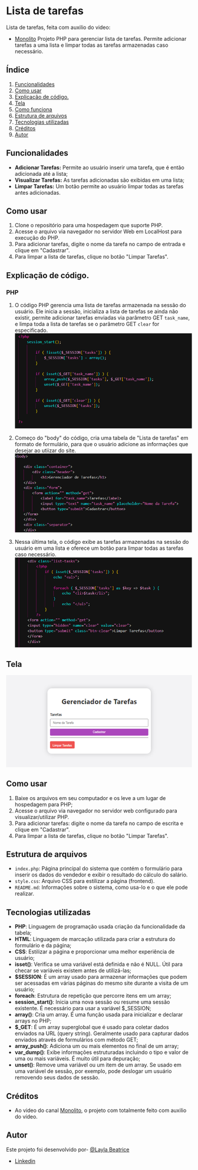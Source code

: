 # Lista de tarefas
 
Lista de tarefas, feita com auxilio do video:
* [Monolito](https://www.youtube.com/watch?v=dJ49I-QYYUk&ab_channel=MonolitoPHP)
Projeto PHP para gerenciar lista de tarefas. Permite adicionar tarefas a uma lista e limpar todas as tarefas armazenadas caso necessário.
 
## Índice
 
1. [Funcionalidades](#funcionalidades)
2. [Como usar](#como-usar)
3. [Explicação de código.](#explicação-de-código)
4. [Tela](#tela)
5. [Como funciona](#como-funciona)
6. [Estrutura de arquivos](#estrutura-de-arquivos)
7. [Tecnologias utilizadas](#tecnologias-utilizadas)
8. [Créditos](#créditos)
9. [Autor](#autor)
 
## Funcionalidades  
- **Adicionar Tarefas:** Permite ao usuário inserir uma tarefa, que é então adicionada até a lista;
- **Visualizar Tarefas:** As tarefas adicionadas são exibidas em uma lista;
- **Limpar Tarefas:** Um botão permite ao usuário limpar todas as tarefas antes adicionadas.

## Como usar 

1. Clone o repositório para uma hospedagem que suporte PHP.
2. Acesse o arquivo via navegador no servidor Web em LocalHost para execução do PHP.
3. Para adicionar tarefas, digite o nome da tarefa no campo de entrada e clique em "Cadastrar".
4. Para limpar a lista de tarefas, clique no botão "Limpar Tarefas".
  
## Explicação de código.  
### PHP

1. O código PHP gerencia uma lista de tarefas armazenada na sessão do usuário. Ele inicia a sessão, inicializa a lista de tarefas se ainda não existir, permite adicionar tarefas enviadas via parâmetro GET `task_name`, e limpa toda a lista de tarefas se o parâmetro GET `clear` for especificado.  
![Código 1](https://github.com/laylabtrice/ultima-ativ/blob/main/img/img2.png)
  
2. Começo do "body" do código, cria uma tabela de "Lista de tarefas" em formato de formulário, para que o usuário adicione as informações que desejar ao utiizar do site.  
![Código 2](https://github.com/laylabtrice/ultima-ativ/blob/main/img/img3.png)
  
3. Nessa última tela, o código exibe as tarefas armazenadas na sessão do usuário em uma lista e oferece um botão para limpar todas as tarefas caso necessário.
![Código 3](https://github.com/laylabtrice/ultima-ativ/blob/main/img/img4.png)
  
## Tela

![Tela](https://github.com/laylabtrice/ultima-ativ/blob/main/img/img1.png)

## Como usar  
 
1. Baixe os arquivos em seu computador e os leve a um lugar de hospedagem para PHP;
2. Acesse o arquivo via navegador no servidor web configurado para visualizar/utilizar PHP.
3. Para adicionar tarefas: digite o nome da tarefa no campo de escrita e clique em "Cadastrar".
4. Para limpar a lista de tarefas, clique no botão "Limpar Tarefas".
  
## Estrutura de arquivos  
 
- `index.php`: Página principal do sistema que contém o formulário para inserir os dados do vendedor e exibir o resultado do cálculo do salário.
- `style.css`: Arquivo CSS para estilizar a página (frontend).
- `README.md`:  Informações sobre o sistema, como usa-lo e o que ele pode realizar.
  

 
## Tecnologias utilizadas  
 
- **PHP**: Linguagem de programação usada criação da funcionalidade da tabela;
- **HTML**: Linguagem de marcação utilizada para criar a estrutura do formulário e da página;
- **CSS**: Estilizar a página e proporcionar uma melhor experiência de usuário;
- **isset()**: Verifica se uma variável está definida e não é NULL. Útil para checar se variáveis existem antes de utilizá-las;
- **$SESSION**: É um array usado para armazenar informações que podem ser acessadas em várias páginas do mesmo site durante a visita de um usuário;
- **foreach**: Estrutura de repetição que percorre itens em um array;
- **session_start()**: Inicia uma nova sessão ou resume uma sessão existente. É necessário para usar a variável $_SESSION;
- **array()**: Cria um array. É uma função usada para inicializar e declarar arrays no PHP;
- **$_GET**: É um array superglobal que é usado para coletar dados enviados na URL (query string). Geralmente usado para capturar dados enviados através de formulários com método GET;
- **array_push()**: Adiciona um ou mais elementos no final de um array;
- **var_dump()**: Exibe informações estruturadas incluindo o tipo e valor de uma ou mais variáveis. É muito útil para depuração;
- **unset()**: Remove uma variável ou um item de um array. Se usado em uma variável de sessão, por exemplo, pode deslogar um usuário removendo seus dados de sessão.

## Créditos

- Ao video do canal [Monolito](https://www.youtube.com/watch?v=dJ49I-QYYUk&ab_channel=MonolitoPHP), o projeto com totalmente feito com auxilio do vídeo.

## Autor  

Este projeto foi desenvolvido por- [@Layla Beatrice](https://www.github.com/laylabtrice)
* [Linkedin](https://www.linkedin.com/in/layla-beatrice-a89a352ba/)
